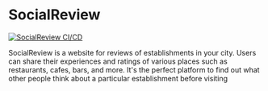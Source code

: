 # SocialReview
[![SocialReview CI/CD](https://github.com/Vladislav83530/SocialReview/actions/workflows/ci-cd.yaml/badge.svg)](https://github.com/Vladislav83530/SocialReview/actions/workflows/ci-cd.yaml)

SocialReview is a website for reviews of establishments in your city. Users can share their experiences and ratings of various places such as restaurants, cafes, bars, and more. It's the perfect platform to find out what other people think about a particular establishment before visiting

